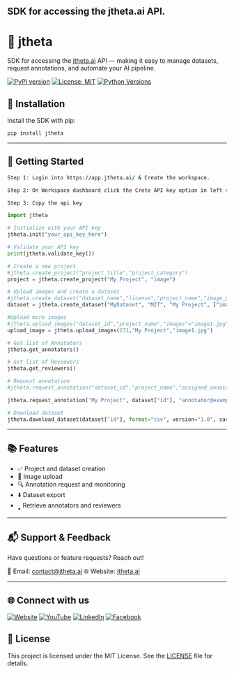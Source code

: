 <!-- # jtheta

SDK for accessing the jtheta.ai API.

## Installation

```bash
pip install jtheta -->
## SDK for accessing the jtheta.ai API.






# 🧠 jtheta

SDK for accessing the [jtheta.ai](https://jtheta.ai) API — making it easy to manage datasets, request annotations, and automate your AI pipeline.

[![PyPI version](https://img.shields.io/pypi/v/jtheta.svg)](https://pypi.org/project/jtheta/)
[![License: MIT](https://img.shields.io/badge/License-MIT-blue.svg)](https://opensource.org/licenses/MIT)
[![Python Versions](https://img.shields.io/pypi/pyversions/jtheta.svg)](https://pypi.org/project/jtheta/)

## 📆 Installation

Install the SDK with pip:

```bash
pip install jtheta
```

---
## 🚀 Getting Started
```bash
Step 1: Login into https://app.jtheta.ai/ & Create the workspace.

Step 2: On Workspace dashboard click the Crete API key option in left sidebar.

Step 3: Copy the api key 
```


```python
import jtheta

# Initialize with your API key
jtheta.init("your_api_key_here")

# Validate your API key
print(jtheta.validate_key())

# Create a new project
#jtheta.create_project("project_title","project_category")
project = jtheta.create_project("My Project", "image")

# Upload images and create a dataset
#jtheta.create_dataset("dataset_name","license","project_name","image_paths"=["image path"])
dataset = jtheta.create_dataset("MyDataset", "MIT", "My Project", ["image1.jpg", "image2.jpg"])

#Upload more images
#jtheta.upload_images("dataset_id","project_name","images"="image1.jpg")
upload_image = jtheta.upload_images(231,"My Project","image1.jpg")

# Get list of Annotators
jtheta.get_annotators()

# Get list of Reviewers
jtheta.get_reviewers()

# Request annotation
#jtheta.request_annotation("dataset_id","project_name","assigned_annotator","assigned_reviewer","labels"=[{"label": class_label, "type": "Bounding Boxes"},{"label": class_label, "type": "Polygons"},{"label": class_label, "type": "Instance Segmentation"},{"label": class_label, "type": "Semantic Segmentation"}],allow_class_creation=True,auto_annotation=True)

jtheta.request_annotation("My Project", dataset["id"], "annotator@example.com", "reviewer@example.com", [{"label": "car", "type": "Bounding Boxes"},{"label": "truck", "type": "Polygons"}], True, False)

# Download dataset
jtheta.download_dataset(dataset["id"], format="csv", version="1.0", save_path="annotations.csv")
```

---

## 📚 Features

* ✅ Project and dataset creation
* 📄 Image upload
* 🔍 Annotation request and monitoring
* ⬇️ Dataset export
* 🢑 Retrieve annotators and reviewers

---

<!-- ## 🛠️ Developer Guide

If you're contributing to this SDK, clone and install locally:

```bash
git clone https://github.com/yourusername/jtheta-sdk.git
cd jtheta-sdk
pip install -e .
``` -->

<!-- --- -->

## 📬 Support & Feedback

Have questions or feature requests? Reach out!

📧 Email: [contact@jtheta.ai](mailto:contact@jtheta.ai)
🌐 Website: [jtheta.ai](https://jtheta.ai)

---

## 🌐 Connect with us

[![Website](https://img.shields.io/badge/Website-jtheta.ai-4E73DF?logo=google-chrome\&logoColor=white)](https://jtheta.ai)
[![YouTube](https://img.shields.io/badge/YouTube-Channel-red?logo=youtube)](https://www.youtube.com/@JThetaAi)
[![LinkedIn](https://img.shields.io/badge/LinkedIn-Follow-blue?logo=linkedin)](https://www.linkedin.com/company/jtheta-ai/)
[![Facebook](https://img.shields.io/badge/Facebook-Page-3b5998?logo=facebook\&logoColor=white)](https://facebook.com/jthetaAI)

<!-- ---
## 🌐 Connect with us

[![Website](https://img.shields.io/badge/-4E73DF?logo=google-chrome&logoColor=white&label=jtheta.ai)](https://jtheta.ai)
[![YouTube](https://img.shields.io/badge/-red?logo=youtube&logoColor=white&label=)](https://www.youtube.com/@JThetaAi))
[![LinkedIn](https://img.shields.io/badge/-blue?logo=linkedin&logoColor=white&label=)](https://linkedin.com/company/jtheta)
[![Facebook](https://img.shields.io/badge/-3b5998?logo=facebook&logoColor=white&label=)](https://facebook.com/jthetaAI) -->

## 📝 License

This project is licensed under the MIT License. See the [LICENSE](LICENSE) file for details.
